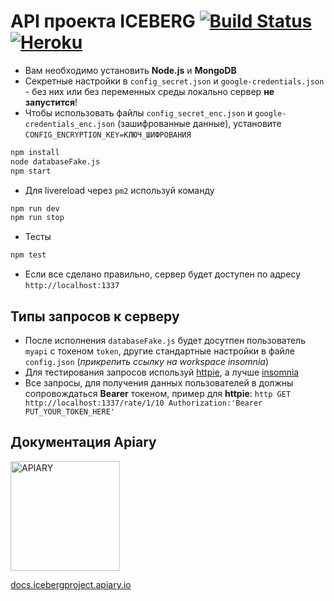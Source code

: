 # API проекта **ICEBERG** [![Build Status](https://travis-ci.org/Yamblz-Iceberg/iceberg-api.svg?branch=dev)](https://travis-ci.org/Yamblz-Iceberg/iceberg-api) [![Heroku](http://heroku-badge.herokuapp.com/?app=iceberg-project&style=flat&svg=1)](https://iceberg-project.herokuapp.com)

- Вам необходимо установить **Node.js** и **MongoDB**
- Секретные настройки в `config_secret.json` и `google-credentials.json` - без них или без переменных среды локально сервер **не запустится**!
- Чтобы использовать файлы `config_secret_enc.json` и `google-credentials_enc.json` (зашифрованные данные), установите `CONFIG_ENCRYPTION_KEY=КЛЮЧ_ШИФРОВАНИЯ`

```bash
npm install
node databaseFake.js
npm start
```

- Для livereload через `pm2` используй команду

```bash
npm run dev
npm run stop
```

- Тесты

```bash
npm test
```

- Если все сделано правильно, сервер будет доступен по адресу `http://localhost:1337`

## Типы запросов к серверу

- После исполнения `databaseFake.js` будет досутпен пользователь `myapi` с токеном `token`, другие стандартные настройки в файле `config.json` (_прикрепить ссылку на workspace insomnia_)
- Для тестирования запросов используй [httpie](https://github.com/jkbr/httpie), а лучше [insomnia](https://insomnia.rest/download)
- Все запросы, для получения данных пользователей в должны сопровождаться **Bearer** токеном, пример для **httpie**: `http GET http://localhost:1337/rate/1/10 Authorization:'Bearer PUT_YOUR_TOKEN_HERE'`

## Документация **Apiary**

[<img src="https://static.apiary.io/assets/v6Zkz37_.png" alt="APIARY" width="175px">](http://docs.icebergproject.apiary.io)

[docs.icebergproject.apiary.io](http://docs.icebergproject.apiary.io)